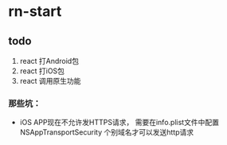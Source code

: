 # rn-start

## todo
1. react 打Android包
2. react 打iOS包
3. react 调用原生功能

### 那些坑：
- iOS APP现在不允许发HTTPS请求， 需要在info.plist文件中配置 NSAppTransportSecurity 个别域名才可以发送http请求